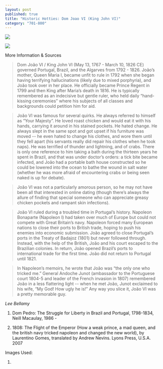 ```yaml
---
layout: post
published: true
title: "Historic Hotties: Dom Joao VI (King John VI)"
category: "701-800"
---
```





![]({{site.baseurl}}/images/1808Historic%20HottiesDomJoaoVI.svg)

![]({{site.baseurl}}/images/1808Historic%20HottiesDomJoaoVIPhotos.svg)

More Information & Sources

> Dom João VI / King John VI (May 13, 1767 - March 10, 1826 CE) governed Portugal, Brazil, and the Algarves from 1792 - 1826. João’s mother, Queen Maria I, became unfit to rule in 1792 when she began having terrifying hallucinations (likely due to mixed porphyria), and João took over in her place. He officially became Prince Regent in 1799 and then King after Maria’s death in 1816. He is typically remembered as an indecisive but gentle ruler, who held daily “hand-kissing ceremonies” where his subjects of all classes and backgrounds could petition him for aid.

> João VI was famous for several quirks. He always referred to himself as “Your Majesty”. He loved roast chicken and would eat it with his hands, carrying it around in his stained pockets. He hated change. He always slept in the same spot and got upset if his furniture was moved -- he even hated to change his clothes, and wore them until they fell apart (his servants really did repair his clothes when he took naps). He was terrified of thunder and lightning, and of crabs. There is only one reference to him taking a bath during the thirteen years he spent in Brazil, and that was under doctor’s orders: a tick bite became infected, and João had a portable bath house constructed so he could be lowered into the ocean to bathe the wound in salt water (whether he was more afraid of encountering crabs or being seen naked is up for debate).

> João VI was not a particularly amorous person, so he may not have been all that interested in online dating (though there’s always the allure of finding that special someone who can appreciate greasy chicken pockets and rampant skin infections).

> João VI ruled during a troubled time in Portugal’s history. Napoleon Bonaparte (Napoleon I) had taken over much of Europe but could not compete with Great Britain’s navy. Napoleon forced many European nations to close their ports to British trade, hoping to push his enemies into economic submission. João agreed to close Portugal’s ports in the Treaty of Badajoz (1801)  but never followed through. Instead, with the help of the British, João and his court escaped to the Brazilian colonies. In return, João opened Brazil’s ports to international trade for the first time. João did not return to Portugal until 1821.

> In Napoleon’s memoirs, he wrote that João was “the only one who tricked me.” General Andoche Junot (ambassador to the Portuguese court 1804-5 and leader of the French invasion in 1807) remembered João in a less flattering light -- when he met João, Junot exclaimed to his wife, “My God! How ugly he is!” Any way you slice it, João VI was a pretty memorable guy.

_Lee Bellamy_

1. Dom Pedro: The Struggle for Liberty in Brazil and Portugal, 1798-1834, Neill Macaulay, 1986 - 

2. 1808: The Flight of the Emperor (How a weak prince, a mad queen, and the british navy tricked napoleon and changed the new world), by Laurentino Gomes, translated by Andrew Nevins. Lyons Press, U.S.A. 2007

Images Used:

1.
